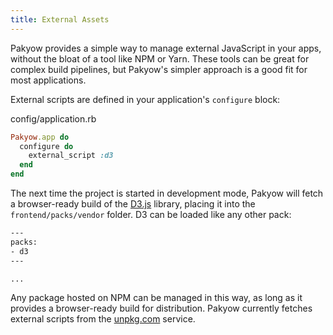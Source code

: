 ```yaml
---
title: External Assets
---
```


Pakyow provides a simple way to manage external JavaScript in your apps, without the bloat of a tool like NPM or Yarn. These tools can be great for complex build pipelines, but Pakyow's simpler approach is a good fit for most applications.

External scripts are defined in your application's `configure` block:

<div class="filename">
  config/application.rb
</div>

```ruby
Pakyow.app do
  configure do
    external_script :d3
  end
end
```

The next time the project is started in development mode, Pakyow will fetch a browser-ready build of the [D3.js](https://www.npmjs.com/package/d3) library, placing it into the `frontend/packs/vendor` folder. D3 can be loaded like any other pack:

```html
---
packs:
- d3
---

...
```

Any package hosted on NPM can be managed in this way, as long as it provides a browser-ready build for distribution. Pakyow currently fetches external scripts from the [unpkg.com](https://unpkg.com/) service.
